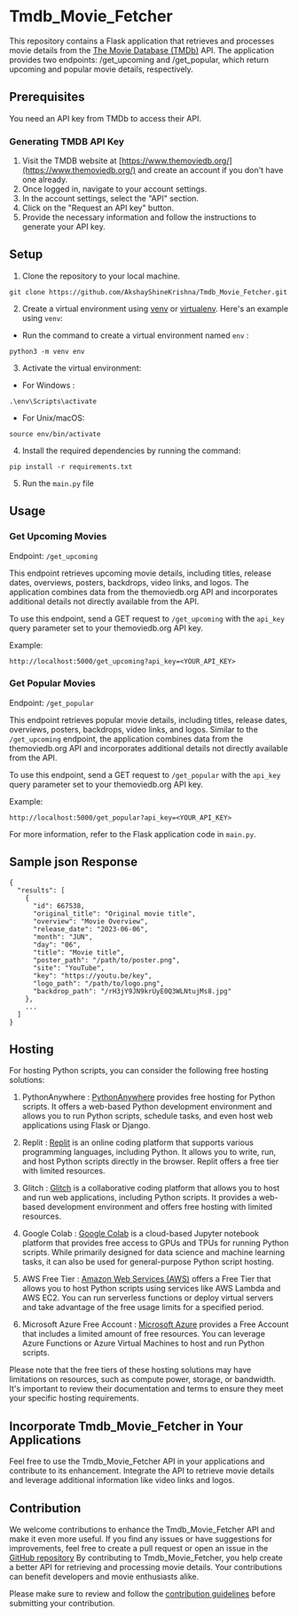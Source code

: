 # Tmdb_Movie_Fetcher
This repository contains a Flask application that retrieves and processes movie details from the [The Movie Database (TMDb)](https://developer.themoviedb.org/docs) API. The application provides two endpoints: /get_upcoming and /get_popular, which return upcoming and popular movie details, respectively.

## Prerequisites
You need an API key from TMDb to access their API.

### Generating TMDB API Key
1. Visit the TMDB website at [https://www.themoviedb.org/](https://www.themoviedb.org/) and create an account if you don't have one already.
2. Once logged in, navigate to your account settings.
3. In the account settings, select the "API" section.
4. Click on the "Request an API key" button.
5. Provide the necessary information and follow the instructions to generate your API key.

## Setup

1. Clone the repository to your local machine.
```
git clone https://github.com/AkshayShineKrishna/Tmdb_Movie_Fetcher.git
```
2. Create a virtual environment using [venv](https://docs.python.org/3/library/venv.html) or [virtualenv](https://pypi.org/project/virtualenv/). Here's an example using `venv`:
  - Run the command to create a virtual environment named `env` : 
```
python3 -m venv env
```
3. Activate the virtual environment:
- For Windows : 
```
.\env\Scripts\activate
```
- For Unix/macOS: 
```
source env/bin/activate
```
4. Install the required dependencies by running the command: 
```
pip install -r requirements.txt
```
5. Run the `main.py` file

## Usage

### Get Upcoming Movies

Endpoint: `/get_upcoming`

This endpoint retrieves upcoming movie details, including titles, release dates, overviews, posters, backdrops, video links, and logos. The application combines data from the themoviedb.org API and incorporates additional details not directly available from the API.

To use this endpoint, send a GET request to `/get_upcoming` with the `api_key` query parameter set to your themoviedb.org API key.

Example: 
```
http://localhost:5000/get_upcoming?api_key=<YOUR_API_KEY>
```

### Get Popular Movies

Endpoint: `/get_popular`

This endpoint retrieves popular movie details, including titles, release dates, overviews, posters, backdrops, video links, and logos. Similar to the `/get_upcoming` endpoint, the application combines data from the themoviedb.org API and incorporates additional details not directly available from the API.

To use this endpoint, send a GET request to `/get_popular` with the `api_key` query parameter set to your themoviedb.org API key.

Example: 
```
http://localhost:5000/get_popular?api_key=<YOUR_API_KEY>
``` 

For more information, refer to the Flask application code in `main.py`.

## Sample json Response
```
{
  "results": [
    {
      "id": 667538,
      "original_title": "Original movie title",
      "overview": "Movie Overview",
      "release_date": "2023-06-06",
      "month": "JUN",
      "day": "06",
      "title": "Movie title",
      "poster_path": "/path/to/poster.png",
      "site": "YouTube",
      "key": "https://youtu.be/key",
      "logo_path": "/path/to/logo.png",
      "backdrop_path": "/rH3jY9JN9krUyE0Q3WLNtujMs8.jpg"
    },
    ...
  ]
}
```
## Hosting
For hosting Python scripts, you can consider the following free hosting solutions:

1. PythonAnywhere : [PythonAnywhere](https://www.pythonanywhere.com/) provides free hosting for Python scripts. It offers a web-based Python development environment and allows you to run Python scripts, schedule tasks, and even host web applications using Flask or Django.

2. Replit : [Replit](https://replit.com/) is an online coding platform that supports various programming languages, including Python. It allows you to write, run, and host Python scripts directly in the browser. Replit offers a free tier with limited resources.

3. Glitch : [Glitch](https://glitch.com/) is a collaborative coding platform that allows you to host and run web applications, including Python scripts. It provides a web-based development environment and offers free hosting with limited resources.

4. Google Colab : [Google Colab](https://colab.research.google.com/) is a cloud-based Jupyter notebook platform that provides free access to GPUs and TPUs for running Python scripts. While primarily designed for data science and machine learning tasks, it can also be used for general-purpose Python script hosting.

5. AWS Free Tier : [Amazon Web Services (AWS)](https://aws.amazon.com/free/) offers a Free Tier that allows you to host Python scripts using services like AWS Lambda and AWS EC2. You can run serverless functions or deploy virtual servers and take advantage of the free usage limits for a specified period.

6. Microsoft Azure Free Account : [Microsoft Azure](https://azure.microsoft.com/free/) provides a Free Account that includes a limited amount of free resources. You can leverage Azure Functions or Azure Virtual Machines to host and run Python scripts.

Please note that the free tiers of these hosting solutions may have limitations on resources, such as compute power, storage, or bandwidth. It's important to review their documentation and terms to ensure they meet your specific hosting requirements.

## Incorporate Tmdb_Movie_Fetcher in Your Applications
Feel free to use the Tmdb_Movie_Fetcher API in your applications and contribute to its enhancement. Integrate the API to retrieve movie details and leverage additional information like video links and logos.

## Contribution
We welcome contributions to enhance the Tmdb_Movie_Fetcher API and make it even more useful. If you find any issues or have suggestions for improvements, feel free to create a pull request or open an issue in the [GitHub repository](https://github.com/AkshayShineKrishna/Tmdb_Movie_Fetcher)
By contributing to Tmdb_Movie_Fetcher, you help create a better API for retrieving and processing movie details. Your contributions can benefit developers and movie enthusiasts alike.

Please make sure to review and follow the [contribution guidelines](https://github.com/AkshayShineKrishna/Tmdb_Movie_Fetcher/blob/master/CONTRIBUTING.md) before submitting your contribution.

